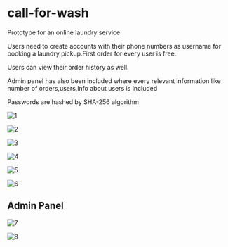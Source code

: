 # call-for-wash
Prototype for an online laundry service

Users need to create accounts with their phone numbers as username for booking a laundry pickup.First order for every user is free.

Users can view their order history as well.

Admin panel has also been included where every relevant information like number of orders,users,info about users is included

Passwords are hashed by SHA-256 algorithm

![1](https://user-images.githubusercontent.com/13919808/31054725-f38b09c0-a6d6-11e7-974d-9b33319fab56.png)

![2](https://user-images.githubusercontent.com/13919808/31054753-6edea488-a6d7-11e7-8213-2d60715fbb07.png)

![3](https://user-images.githubusercontent.com/13919808/31054758-7f383f56-a6d7-11e7-8993-88f00b8710a9.png)

![4](https://user-images.githubusercontent.com/13919808/31054761-930486c0-a6d7-11e7-8dae-0adbeddad9f9.png)

![5](https://user-images.githubusercontent.com/13919808/31054764-9d194768-a6d7-11e7-89b9-89b425a70f56.png)

![6](https://user-images.githubusercontent.com/13919808/31054766-9f674600-a6d7-11e7-8ccf-a6fb67a346d7.png)

## Admin Panel

![7](https://user-images.githubusercontent.com/13919808/31054767-a1070d1a-a6d7-11e7-838e-a9f59be1805b.png)

![8](https://user-images.githubusercontent.com/13919808/31054768-a3139d6c-a6d7-11e7-997c-b16d90b9b0fb.png)
